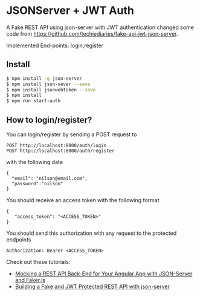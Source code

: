 # JSONServer + JWT Auth

A Fake REST API using json-server with JWT authentication changed some code from https://github.com/techiediaries/fake-api-jwt-json-server.

Implemented End-points: login,register

## Install

```bash
$ npm install -g json-server
$ npm install json-sever --save
$ npm install jsonwebtoken --save
$ npm install
$ npm run start-auth
```

## How to login/register?

You can login/register by sending a POST request to

```
POST http://localhost:8000/auth/login
POST http://localhost:8000/auth/register
```

with the following data

```
{
  "email": "nilson@email.com",
  "password":"nilson"
}
```

You should receive an access token with the following format

```
{
   "access_token": "<ACCESS_TOKEN>"
}
```

You should send this authorization with any request to the protected endpoints

```
Authorization: Bearer <ACCESS_TOKEN>
```

Check out these tutorials:

- [Mocking a REST API Back-End for Your Angular App with JSON-Server and Faker.js](https://www.techiediaries.com/angular-mock-backend)
- [Building a Fake and JWT Protected REST API with json-server](https://www.techiediaries.com/fake-api-jwt-json-server)
